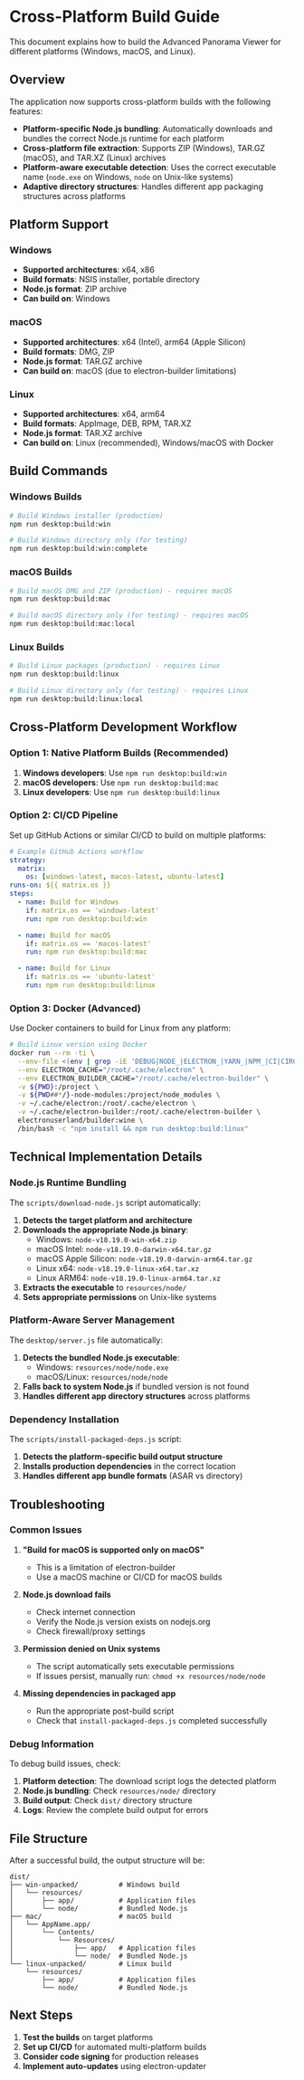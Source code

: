 # Cross-Platform Build Guide

This document explains how to build the Advanced Panorama Viewer for different platforms (Windows, macOS, and Linux).

## Overview

The application now supports cross-platform builds with the following features:

- **Platform-specific Node.js bundling**: Automatically downloads and bundles the correct Node.js runtime for each platform
- **Cross-platform file extraction**: Supports ZIP (Windows), TAR.GZ (macOS), and TAR.XZ (Linux) archives
- **Platform-aware executable detection**: Uses the correct executable name (`node.exe` on Windows, `node` on Unix-like systems)
- **Adaptive directory structures**: Handles different app packaging structures across platforms

## Platform Support

### Windows

- **Supported architectures**: x64, x86
- **Build formats**: NSIS installer, portable directory
- **Node.js format**: ZIP archive
- **Can build on**: Windows

### macOS

- **Supported architectures**: x64 (Intel), arm64 (Apple Silicon)
- **Build formats**: DMG, ZIP
- **Node.js format**: TAR.GZ archive
- **Can build on**: macOS (due to electron-builder limitations)

### Linux

- **Supported architectures**: x64, arm64
- **Build formats**: AppImage, DEB, RPM, TAR.XZ
- **Node.js format**: TAR.XZ archive
- **Can build on**: Linux (recommended), Windows/macOS with Docker

## Build Commands

### Windows Builds

```bash
# Build Windows installer (production)
npm run desktop:build:win

# Build Windows directory only (for testing)
npm run desktop:build:win:complete
```

### macOS Builds

```bash
# Build macOS DMG and ZIP (production) - requires macOS
npm run desktop:build:mac

# Build macOS directory only (for testing) - requires macOS
npm run desktop:build:mac:local
```

### Linux Builds

```bash
# Build Linux packages (production) - requires Linux
npm run desktop:build:linux

# Build Linux directory only (for testing) - requires Linux
npm run desktop:build:linux:local
```

## Cross-Platform Development Workflow

### Option 1: Native Platform Builds (Recommended)

1. **Windows developers**: Use `npm run desktop:build:win`
2. **macOS developers**: Use `npm run desktop:build:mac`
3. **Linux developers**: Use `npm run desktop:build:linux`

### Option 2: CI/CD Pipeline

Set up GitHub Actions or similar CI/CD to build on multiple platforms:

```yaml
# Example GitHub Actions workflow
strategy:
  matrix:
    os: [windows-latest, macos-latest, ubuntu-latest]
runs-on: ${{ matrix.os }}
steps:
  - name: Build for Windows
    if: matrix.os == 'windows-latest'
    run: npm run desktop:build:win

  - name: Build for macOS
    if: matrix.os == 'macos-latest'
    run: npm run desktop:build:mac

  - name: Build for Linux
    if: matrix.os == 'ubuntu-latest'
    run: npm run desktop:build:linux
```

### Option 3: Docker (Advanced)

Use Docker containers to build for Linux from any platform:

```bash
# Build Linux version using Docker
docker run --rm -ti \
  --env-file <(env | grep -iE 'DEBUG|NODE_|ELECTRON_|YARN_|NPM_|CI|CIRCLE|TRAVIS_TAG|TRAVIS|TRAVIS_REPO_|TRAVIS_BUILD_|TRAVIS_BRANCH|TRAVIS_PULL_REQUEST_|APPVEYOR_|CSC_|GH_|GITHUB_|BT_|AWS_|STRIP|BUILD_') \
  --env ELECTRON_CACHE="/root/.cache/electron" \
  --env ELECTRON_BUILDER_CACHE="/root/.cache/electron-builder" \
  -v ${PWD}:/project \
  -v ${PWD##*/}-node-modules:/project/node_modules \
  -v ~/.cache/electron:/root/.cache/electron \
  -v ~/.cache/electron-builder:/root/.cache/electron-builder \
  electronuserland/builder:wine \
  /bin/bash -c "npm install && npm run desktop:build:linux"
```

## Technical Implementation Details

### Node.js Runtime Bundling

The `scripts/download-node.js` script automatically:

1. **Detects the target platform and architecture**
2. **Downloads the appropriate Node.js binary**:
   - Windows: `node-v18.19.0-win-x64.zip`
   - macOS Intel: `node-v18.19.0-darwin-x64.tar.gz`
   - macOS Apple Silicon: `node-v18.19.0-darwin-arm64.tar.gz`
   - Linux x64: `node-v18.19.0-linux-x64.tar.xz`
   - Linux ARM64: `node-v18.19.0-linux-arm64.tar.xz`
3. **Extracts the executable** to `resources/node/`
4. **Sets appropriate permissions** on Unix-like systems

### Platform-Aware Server Management

The `desktop/server.js` file automatically:

1. **Detects the bundled Node.js executable**:
   - Windows: `resources/node/node.exe`
   - macOS/Linux: `resources/node/node`
2. **Falls back to system Node.js** if bundled version is not found
3. **Handles different app directory structures** across platforms

### Dependency Installation

The `scripts/install-packaged-deps.js` script:

1. **Detects the platform-specific build output structure**
2. **Installs production dependencies** in the correct location
3. **Handles different app bundle formats** (ASAR vs directory)

## Troubleshooting

### Common Issues

1. **"Build for macOS is supported only on macOS"**
   - This is a limitation of electron-builder
   - Use a macOS machine or CI/CD for macOS builds

2. **Node.js download fails**
   - Check internet connection
   - Verify the Node.js version exists on nodejs.org
   - Check firewall/proxy settings

3. **Permission denied on Unix systems**
   - The script automatically sets executable permissions
   - If issues persist, manually run: `chmod +x resources/node/node`

4. **Missing dependencies in packaged app**
   - Run the appropriate post-build script
   - Check that `install-packaged-deps.js` completed successfully

### Debug Information

To debug build issues, check:

1. **Platform detection**: The download script logs the detected platform
2. **Node.js bundling**: Check `resources/node/` directory
3. **Build output**: Check `dist/` directory structure
4. **Logs**: Review the complete build output for errors

## File Structure

After a successful build, the output structure will be:

```
dist/
├── win-unpacked/          # Windows build
│   └── resources/
│       ├── app/           # Application files
│       └── node/          # Bundled Node.js
├── mac/                   # macOS build
│   └── AppName.app/
│       └── Contents/
│           └── Resources/
│               ├── app/   # Application files
│               └── node/  # Bundled Node.js
└── linux-unpacked/        # Linux build
    └── resources/
        ├── app/           # Application files
        └── node/          # Bundled Node.js
```

## Next Steps

1. **Test the builds** on target platforms
2. **Set up CI/CD** for automated multi-platform builds
3. **Consider code signing** for production releases
4. **Implement auto-updates** using electron-updater
